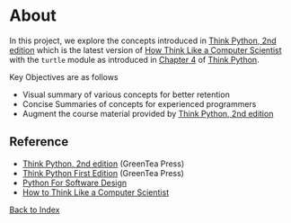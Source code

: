# About

In this project, we explore the concepts introduced in [Think Python, 2nd edition][think-py-2e]
which is the latest version of [How Think Like a Computer Scientist][how-to-think-like-a-cs]
with the `turtle` module as introduced in [Chapter 4][think-py-turtle-intro] of
[Think Python][think-py-2e-html].

Key Objectives are as follows
* Visual summary of various concepts for better retention
* Concise Summaries of concepts for experienced programmers
* Augment the course material provided by [Think Python, 2nd edition][think-py-2e]

## Reference

* [Think Python, 2nd edition][think-py-2e] (GreenTea Press)
* [Think Python First Edition][think-py] (GreenTea Press)
* [Python For Software Design](http://greenteapress.com/thinkpython2/pythonsd.html)
* [How to Think Like a Computer Scientist][how-to-think-like-a-cs]

[how-to-think-like-a-cs]: https://openbookproject.net/thinkcs/python/english3e/
[htcs-ch3]: https://openbookproject.net/thinkcs/python/english3e/hello_little_turtles.html
[think-py]: https://greenteapress.com/thinkpython
[think-py-2e]: https://greenteapress.com/wp/think-python-2e
[think-py-2e-html]: https://greenteapress.com/thinkpython2/html/index.html
[think-py-turtle-intro]: https://greenteapress.com/thinkpython/html/thinkpython005.html

[Back to Index](../)
